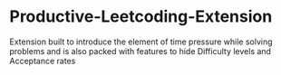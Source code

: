 # Productive-Leetcoding-Extension
Extension built to introduce the element of time pressure while solving problems and is also packed with features to hide Difficulty levels and Acceptance rates
